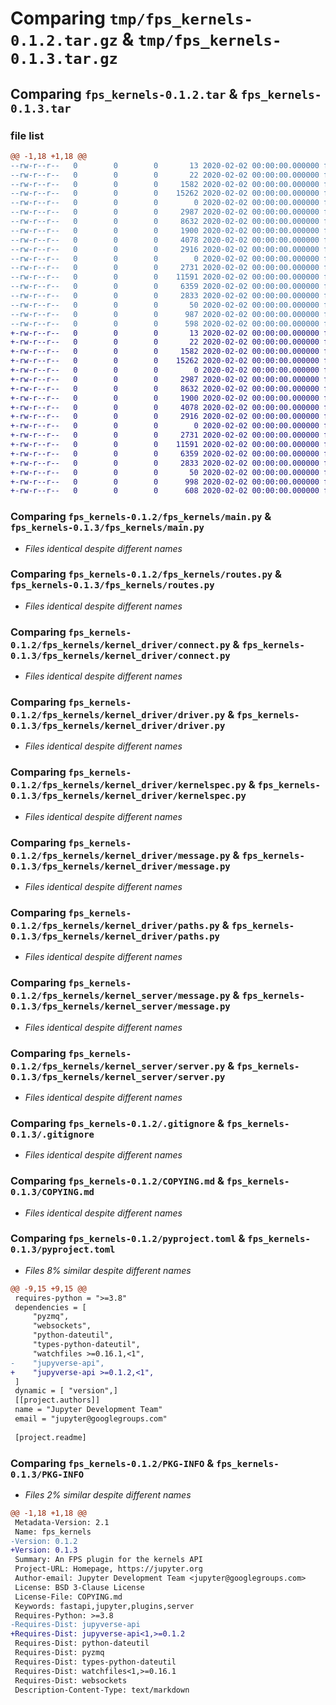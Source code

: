 # Comparing `tmp/fps_kernels-0.1.2.tar.gz` & `tmp/fps_kernels-0.1.3.tar.gz`

## Comparing `fps_kernels-0.1.2.tar` & `fps_kernels-0.1.3.tar`

### file list

```diff
@@ -1,18 +1,18 @@
--rw-r--r--   0        0        0       13 2020-02-02 00:00:00.000000 fps_kernels-0.1.2/MANIFEST.in
--rw-r--r--   0        0        0       22 2020-02-02 00:00:00.000000 fps_kernels-0.1.2/fps_kernels/__init__.py
--rw-r--r--   0        0        0     1582 2020-02-02 00:00:00.000000 fps_kernels-0.1.2/fps_kernels/main.py
--rw-r--r--   0        0        0    15262 2020-02-02 00:00:00.000000 fps_kernels-0.1.2/fps_kernels/routes.py
--rw-r--r--   0        0        0        0 2020-02-02 00:00:00.000000 fps_kernels-0.1.2/fps_kernels/kernel_driver/__init__.py
--rw-r--r--   0        0        0     2987 2020-02-02 00:00:00.000000 fps_kernels-0.1.2/fps_kernels/kernel_driver/connect.py
--rw-r--r--   0        0        0     8632 2020-02-02 00:00:00.000000 fps_kernels-0.1.2/fps_kernels/kernel_driver/driver.py
--rw-r--r--   0        0        0     1900 2020-02-02 00:00:00.000000 fps_kernels-0.1.2/fps_kernels/kernel_driver/kernelspec.py
--rw-r--r--   0        0        0     4078 2020-02-02 00:00:00.000000 fps_kernels-0.1.2/fps_kernels/kernel_driver/message.py
--rw-r--r--   0        0        0     2916 2020-02-02 00:00:00.000000 fps_kernels-0.1.2/fps_kernels/kernel_driver/paths.py
--rw-r--r--   0        0        0        0 2020-02-02 00:00:00.000000 fps_kernels-0.1.2/fps_kernels/kernel_server/__init__.py
--rw-r--r--   0        0        0     2731 2020-02-02 00:00:00.000000 fps_kernels-0.1.2/fps_kernels/kernel_server/message.py
--rw-r--r--   0        0        0    11591 2020-02-02 00:00:00.000000 fps_kernels-0.1.2/fps_kernels/kernel_server/server.py
--rw-r--r--   0        0        0     6359 2020-02-02 00:00:00.000000 fps_kernels-0.1.2/.gitignore
--rw-r--r--   0        0        0     2833 2020-02-02 00:00:00.000000 fps_kernels-0.1.2/COPYING.md
--rw-r--r--   0        0        0       50 2020-02-02 00:00:00.000000 fps_kernels-0.1.2/README.md
--rw-r--r--   0        0        0      987 2020-02-02 00:00:00.000000 fps_kernels-0.1.2/pyproject.toml
--rw-r--r--   0        0        0      598 2020-02-02 00:00:00.000000 fps_kernels-0.1.2/PKG-INFO
+-rw-r--r--   0        0        0       13 2020-02-02 00:00:00.000000 fps_kernels-0.1.3/MANIFEST.in
+-rw-r--r--   0        0        0       22 2020-02-02 00:00:00.000000 fps_kernels-0.1.3/fps_kernels/__init__.py
+-rw-r--r--   0        0        0     1582 2020-02-02 00:00:00.000000 fps_kernels-0.1.3/fps_kernels/main.py
+-rw-r--r--   0        0        0    15262 2020-02-02 00:00:00.000000 fps_kernels-0.1.3/fps_kernels/routes.py
+-rw-r--r--   0        0        0        0 2020-02-02 00:00:00.000000 fps_kernels-0.1.3/fps_kernels/kernel_driver/__init__.py
+-rw-r--r--   0        0        0     2987 2020-02-02 00:00:00.000000 fps_kernels-0.1.3/fps_kernels/kernel_driver/connect.py
+-rw-r--r--   0        0        0     8632 2020-02-02 00:00:00.000000 fps_kernels-0.1.3/fps_kernels/kernel_driver/driver.py
+-rw-r--r--   0        0        0     1900 2020-02-02 00:00:00.000000 fps_kernels-0.1.3/fps_kernels/kernel_driver/kernelspec.py
+-rw-r--r--   0        0        0     4078 2020-02-02 00:00:00.000000 fps_kernels-0.1.3/fps_kernels/kernel_driver/message.py
+-rw-r--r--   0        0        0     2916 2020-02-02 00:00:00.000000 fps_kernels-0.1.3/fps_kernels/kernel_driver/paths.py
+-rw-r--r--   0        0        0        0 2020-02-02 00:00:00.000000 fps_kernels-0.1.3/fps_kernels/kernel_server/__init__.py
+-rw-r--r--   0        0        0     2731 2020-02-02 00:00:00.000000 fps_kernels-0.1.3/fps_kernels/kernel_server/message.py
+-rw-r--r--   0        0        0    11591 2020-02-02 00:00:00.000000 fps_kernels-0.1.3/fps_kernels/kernel_server/server.py
+-rw-r--r--   0        0        0     6359 2020-02-02 00:00:00.000000 fps_kernels-0.1.3/.gitignore
+-rw-r--r--   0        0        0     2833 2020-02-02 00:00:00.000000 fps_kernels-0.1.3/COPYING.md
+-rw-r--r--   0        0        0       50 2020-02-02 00:00:00.000000 fps_kernels-0.1.3/README.md
+-rw-r--r--   0        0        0      998 2020-02-02 00:00:00.000000 fps_kernels-0.1.3/pyproject.toml
+-rw-r--r--   0        0        0      608 2020-02-02 00:00:00.000000 fps_kernels-0.1.3/PKG-INFO
```

### Comparing `fps_kernels-0.1.2/fps_kernels/main.py` & `fps_kernels-0.1.3/fps_kernels/main.py`

 * *Files identical despite different names*

### Comparing `fps_kernels-0.1.2/fps_kernels/routes.py` & `fps_kernels-0.1.3/fps_kernels/routes.py`

 * *Files identical despite different names*

### Comparing `fps_kernels-0.1.2/fps_kernels/kernel_driver/connect.py` & `fps_kernels-0.1.3/fps_kernels/kernel_driver/connect.py`

 * *Files identical despite different names*

### Comparing `fps_kernels-0.1.2/fps_kernels/kernel_driver/driver.py` & `fps_kernels-0.1.3/fps_kernels/kernel_driver/driver.py`

 * *Files identical despite different names*

### Comparing `fps_kernels-0.1.2/fps_kernels/kernel_driver/kernelspec.py` & `fps_kernels-0.1.3/fps_kernels/kernel_driver/kernelspec.py`

 * *Files identical despite different names*

### Comparing `fps_kernels-0.1.2/fps_kernels/kernel_driver/message.py` & `fps_kernels-0.1.3/fps_kernels/kernel_driver/message.py`

 * *Files identical despite different names*

### Comparing `fps_kernels-0.1.2/fps_kernels/kernel_driver/paths.py` & `fps_kernels-0.1.3/fps_kernels/kernel_driver/paths.py`

 * *Files identical despite different names*

### Comparing `fps_kernels-0.1.2/fps_kernels/kernel_server/message.py` & `fps_kernels-0.1.3/fps_kernels/kernel_server/message.py`

 * *Files identical despite different names*

### Comparing `fps_kernels-0.1.2/fps_kernels/kernel_server/server.py` & `fps_kernels-0.1.3/fps_kernels/kernel_server/server.py`

 * *Files identical despite different names*

### Comparing `fps_kernels-0.1.2/.gitignore` & `fps_kernels-0.1.3/.gitignore`

 * *Files identical despite different names*

### Comparing `fps_kernels-0.1.2/COPYING.md` & `fps_kernels-0.1.3/COPYING.md`

 * *Files identical despite different names*

### Comparing `fps_kernels-0.1.2/pyproject.toml` & `fps_kernels-0.1.3/pyproject.toml`

 * *Files 8% similar despite different names*

```diff
@@ -9,15 +9,15 @@
 requires-python = ">=3.8"
 dependencies = [
     "pyzmq",
     "websockets",
     "python-dateutil",
     "types-python-dateutil",
     "watchfiles >=0.16.1,<1",
-    "jupyverse-api",
+    "jupyverse-api >=0.1.2,<1",
 ]
 dynamic = [ "version",]
 [[project.authors]]
 name = "Jupyter Development Team"
 email = "jupyter@googlegroups.com"
 
 [project.readme]
```

### Comparing `fps_kernels-0.1.2/PKG-INFO` & `fps_kernels-0.1.3/PKG-INFO`

 * *Files 2% similar despite different names*

```diff
@@ -1,18 +1,18 @@
 Metadata-Version: 2.1
 Name: fps_kernels
-Version: 0.1.2
+Version: 0.1.3
 Summary: An FPS plugin for the kernels API
 Project-URL: Homepage, https://jupyter.org
 Author-email: Jupyter Development Team <jupyter@googlegroups.com>
 License: BSD 3-Clause License
 License-File: COPYING.md
 Keywords: fastapi,jupyter,plugins,server
 Requires-Python: >=3.8
-Requires-Dist: jupyverse-api
+Requires-Dist: jupyverse-api<1,>=0.1.2
 Requires-Dist: python-dateutil
 Requires-Dist: pyzmq
 Requires-Dist: types-python-dateutil
 Requires-Dist: watchfiles<1,>=0.16.1
 Requires-Dist: websockets
 Description-Content-Type: text/markdown
```

